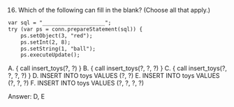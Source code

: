 16. Which of the following can fill in the blank? (Choose all that apply.)

```markdown
var sql = "____________________";
try (var ps = conn.prepareStatement(sql)) {
    ps.setObject(3, "red");
    ps.setInt(2, 8);
    ps.setString(1, "ball");
    ps.executeUpdate();
```

A. { call insert_toys(?, ?) }
B. { call insert_toys(?, ?, ?) }
C. { call insert_toys(?, ?, ?, ?) }
D. INSERT INTO toys VALUES (?, ?)
E. INSERT INTO toys VALUES (?, ?, ?)
F. INSERT INTO toys VALUES (?, ?, ?, ?)


Answer: D, E


